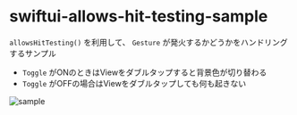 # swiftui-allows-hit-testing-sample

`allowsHitTesting()` を利用して、 `Gesture` が発火するかどうかをハンドリングするサンプル

* `Toggle` がONのときはViewをダブルタップすると背景色が切り替わる
* `Toggle` がOFFの場合はViewをダブルタップしても何も起きない

![sample](https://user-images.githubusercontent.com/17519073/88113324-83ab8d80-cbec-11ea-97ce-b3647557536c.gif)
